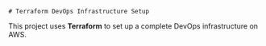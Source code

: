     # Terraform DevOps Infrastructure Setup

This project uses **Terraform** to set up a complete DevOps infrastructure on AWS.
